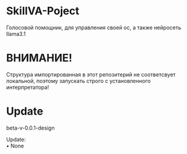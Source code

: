 # SkillVA-Poject
Голосовой помощник, для управления своей ос, а также нейросеть llama3.1

# ВНИМАНИЕ!
Структура импортированная в этот репозитерий не соответсвует локальной, поэтому 
запускать строго с установленного интерпретатора!
# Update
beta-v-0.0.1-design 
  
   Update:  
    • None
